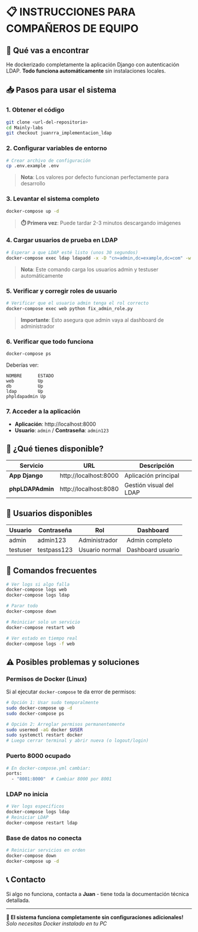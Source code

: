 # 📋 INSTRUCCIONES PARA COMPAÑEROS DE EQUIPO

## 🎯 Qué vas a encontrar
He dockerizado completamente la aplicación Django con autenticación LDAP. **Todo funciona automáticamente** sin instalaciones locales.

## 📥 Pasos para usar el sistema

### 1. Obtener el código
```bash
git clone <url-del-repositorio>
cd Mainly-labs
git checkout juanrra_implementacion_ldap
```

### 2. Configurar variables de entorno
```bash
# Crear archivo de configuración
cp .env.example .env
```
> **Nota**: Los valores por defecto funcionan perfectamente para desarrollo

### 3. Levantar el sistema completo
```bash
docker-compose up -d
```
> **⏱️ Primera vez**: Puede tardar 2-3 minutos descargando imágenes

### 4. Cargar usuarios de prueba en LDAP
```bash
# Esperar a que LDAP esté listo (unos 30 segundos)
docker-compose exec ldap ldapadd -x -D "cn=admin,dc=example,dc=com" -w InterNat -f /ldap/init_ldap_data.ldif
```
> **Nota**: Este comando carga los usuarios admin y testuser automáticamente

### 5. Verificar y corregir roles de usuario
```bash
# Verificar que el usuario admin tenga el rol correcto
docker-compose exec web python fix_admin_role.py
```
> **Importante**: Esto asegura que admin vaya al dashboard de administrador

### 6. Verificar que todo funciona
```bash
docker-compose ps
```
Deberías ver:
```
NOMBRE      ESTADO
web         Up
db          Up  
ldap        Up
phpldapadmin Up
```

### 7. Acceder a la aplicación
- **Aplicación**: http://localhost:8000
- **Usuario**: `admin` / **Contraseña**: `admin123`

## 🌟 ¿Qué tienes disponible?

| Servicio | URL | Descripción |
|----------|-----|-------------|
| **App Django** | http://localhost:8000 | Aplicación principal |
| **phpLDAPAdmin** | http://localhost:8080 | Gestión visual del LDAP |

## 👥 Usuarios disponibles

| Usuario | Contraseña | Rol | Dashboard |
|---------|------------|-----|-----------|
| admin | admin123 | Administrador | Admin completo |
| testuser | testpass123 | Usuario normal | Dashboard usuario |

## 🔧 Comandos frecuentes

```bash
# Ver logs si algo falla
docker-compose logs web
docker-compose logs ldap

# Parar todo
docker-compose down

# Reiniciar solo un servicio
docker-compose restart web

# Ver estado en tiempo real
docker-compose logs -f web
```

## ⚠️ Posibles problemas y soluciones

### Permisos de Docker (Linux)
Si al ejecutar `docker-compose` te da error de permisos:
```bash
# Opción 1: Usar sudo temporalmente
sudo docker-compose up -d
sudo docker-compose ps

# Opción 2: Arreglar permisos permanentemente
sudo usermod -aG docker $USER
sudo systemctl restart docker
# Luego cerrar terminal y abrir nueva (o logout/login)
```

### Puerto 8000 ocupado
```bash
# En docker-compose.yml cambiar:
ports:
  - "8001:8000"  # Cambiar 8000 por 8001
```

### LDAP no inicia
```bash
# Ver logs específicos
docker-compose logs ldap
# Reiniciar LDAP
docker-compose restart ldap
```

### Base de datos no conecta
```bash
# Reiniciar servicios en orden
docker-compose down
docker-compose up -d
```

## 📞 Contacto
Si algo no funciona, contacta a **Juan** - tiene toda la documentación técnica detallada.

---

**🎉 El sistema funciona completamente sin configuraciones adicionales!**  
*Solo necesitas Docker instalado en tu PC*